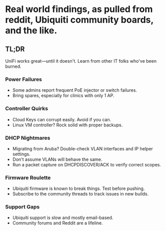 # Real world findings, as pulled from reddit, Ubiquiti community boards, and the like.

## TL;DR
UniFi works great—until it doesn't. Learn from other IT folks who've been burned.

### Power Failures
- Some admins report frequent PoE injector or switch failures.
- Bring spares, especially for clinics with only 1 AP.

### Controller Quirks
- Cloud Keys can corrupt easily. Avoid if you can.
- Linux VM controller? Rock solid with proper backups.

### DHCP Nightmares
- Migrating from Aruba? Double-check VLAN interfaces and IP helper settings.
- Don't assume VLANs will behave the same.
- Run a packet capture on DHCPDISCOVER/ACK to verify correct scopes.

### Firmware Roulette
- Ubiquiti firmware is known to break things. Test before pushing.
- Subscribe to the community threads to track issues in new builds.

### Support Gaps
- Ubiquiti support is slow and mostly email-based.
- Community forums and Reddit are a lifeline.
